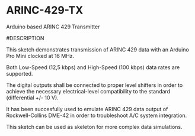 # ARINC-429-TX

Arduino based ARINC 429 Transmitter

#DESCRIPTION 

This sketch demonstrates transmission of ARINC 429 data with an Arduino Pro Mini clocked at 16 MHz. 

Both Low-Speed (12,5 kbps) and High-Speed (100 kbps) data rates are supported.

The digital outputs shall be connected to proper level shifters in order to achieve the necessary electrical-level compatibility to the standard (differential +/- 10 V).

It has been succesfully used to emulate ARINC 429 data output of Rockwell-Collins DME-42 in order to troubleshoot A/C system integration.

This sketch can be used as skeleton for more complex data simulations.
